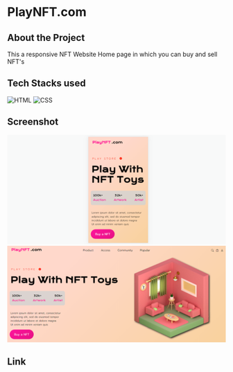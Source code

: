 # PlayNFT.com

## About the Project

This a responsive NFT Website Home page in which you can buy and sell NFT's

## Tech Stacks used 

![HTML](https://img.shields.io/badge/html5%20-%23E34F26.svg?&style=for-the-badge&logo=html5&logoColor=white)
![CSS](https://img.shields.io/badge/css3%20-%231572B6.svg?&style=for-the-badge&logo=css3&logoColor=white)

## Screenshot

<img src = "Screenshot (41).png" />
<img src = "Screenshot (42).png" />

## Link

